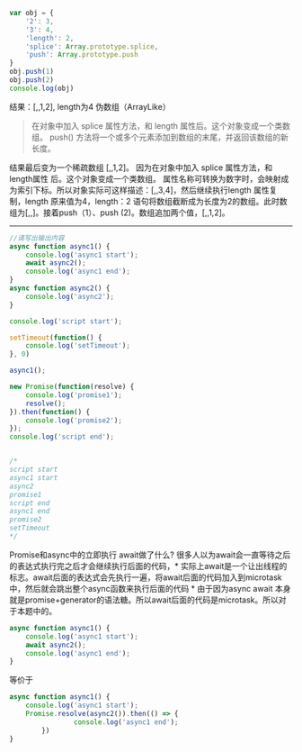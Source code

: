 ```js
var obj = {
    '2': 3,
    '3': 4,
    'length': 2,
    'splice': Array.prototype.splice,
    'push': Array.prototype.push
}
obj.push(1)
obj.push(2)
console.log(obj)
```
结果：[,,1,2], length为4
伪数组（ArrayLike）

> 在对象中加入 splice 属性方法，和 length 属性后。这个对象变成一个类数组。
> push() 方法将一个或多个元素添加到数组的末尾，并返回该数组的新长度。

结果最后变为一个稀疏数组 [,,1,2]。
因为在对象中加入 splice 属性方法，和 length属性 后。这个对象变成一个类数组。
属性名称可转换为数字时，会映射成为索引下标。所以对象实际可这样描述：[,,3,4]，然后继续执行length 属性复制，length 原来值为4，length：2 语句将数组截断成为长度为2的数组。此时数组为[,,]。接着push（1）、push (2)。数组追加两个值，[,,1,2]。

-------------------------------------------------------------------------------------------------

```js
//请写出输出内容
async function async1() {
    console.log('async1 start');
    await async2();
    console.log('async1 end');
}
async function async2() {
	console.log('async2');
}

console.log('script start');

setTimeout(function() {
    console.log('setTimeout');
}, 0)

async1();

new Promise(function(resolve) {
    console.log('promise1');
    resolve();
}).then(function() {
    console.log('promise2');
});
console.log('script end');


/*
script start
async1 start
async2
promise1
script end
async1 end
promise2
setTimeout
*/
```

Promise和async中的立即执行
await做了什么?
很多人以为await会一直等待之后的表达式执行完之后才会继续执行后面的代码，* 实际上await是一个让出线程的标志。await后面的表达式会先执行一遍，将await后面的代码加入到microtask中，然后就会跳出整个async函数来执行后面的代码 *
由于因为async await 本身就是promise+generator的语法糖。所以await后面的代码是microtask。所以对于本题中的。
```js
async function async1() {
	console.log('async1 start');
	await async2();
	console.log('async1 end');
}
```
等价于
```js
async function async1() {
	console.log('async1 start');
	Promise.resolve(async2()).then(() => {
                console.log('async1 end');
        })
}
```